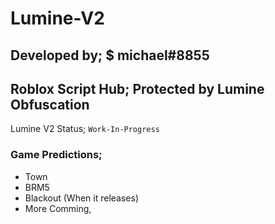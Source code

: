 # Lumine-V2
## Developed by; $ michael#8855
## Roblox Script Hub; Protected by Lumine Obfuscation
Lumine V2 Status; ```Work-In-Progress```

### Game Predictions;
- Town
- BRM5
- Blackout (When it releases)
- More Comming,
